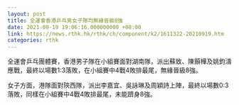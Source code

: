 ```yaml
---
layout: post
title: 全運會香港乒乓男女子隊均無緣晉級8強
date: 2021-09-19 19:06:16.000000000 +08:00
link: https://news.rthk.hk/rthk/ch/component/k2/1611322-20210919.htm
categories: rthk
---
```


全運會乒乓團體賽，香港男子隊在小組賽面對湖南隊，派出蘇致、陳顥樺及姚鈞濤應戰，最終以場數1:3落敗，在小組賽中4戰4敗排最尾，無緣晉級8強。

女子方面，港隊面對陝西隊，派出李嘉宜、吳詠琳及周穎詩上陣，最終以場數0:3落敗，同樣在小組賽中4戰4敗排最尾，未能躋身8強。
